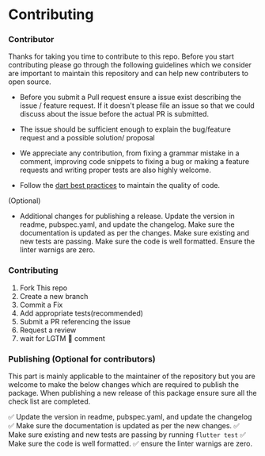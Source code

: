 # Contributing 

 
### Contributor
Thanks for taking you time to contribute to this repo. Before you start contributing please go through the following guidelines which we consider are important to maintain this repository and can help new contributers to open source.

- Before you submit a Pull request ensure a issue exist describing the issue / feature request. If it doesn't please file an issue so that we could discuss about the issue before the actual PR is submitted.

-  The issue should be sufficient enough to explain the bug/feature request and a possible solution/ proposal

- We appreciate any contribution, from fixing a grammar mistake in a comment, improving code snippets to fixing a bug or making a feature requests and writing proper tests are also highly welcome.  

- Follow the [dart best practices](https://dart.dev/guides/language/effective-dart) to maintain the quality of code.

(Optional)
- Additional changes for publishing a release. Update the version in readme, pubspec.yaml, and update the changelog. Make sure the documentation is updated as per the changes. Make sure existing and new tests are passing. Make sure the code is well formatted. Ensure the linter warnigs are zero. 


### Contributing

1. Fork This repo
2. Create a new branch
3. Commit a Fix
4. Add appropriate tests(recommended)
5. Submit a PR referencing the issue
6. Request a review
7. wait for LGTM 🚀 comment

### Publishing (Optional for contributors)

This part is mainly applicable to the maintainer of the repository but you are welcome to make the below changes which are required to publish the package. When publishing a new release of this package ensure sure all the check list are completed.

✅ Update the version in readme, pubspec.yaml, and update the changelog
✅ Make sure the documentation is updated as per the new changes.
✅ Make sure existing and new tests are passing by running `flutter test`
✅ Make sure the code is well formatted.
✅ ensure the linter warnigs are zero.